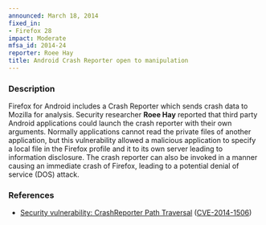 ```yaml
---
announced: March 18, 2014
fixed_in:
- Firefox 28
impact: Moderate
mfsa_id: 2014-24
reporter: Roee Hay
title: Android Crash Reporter open to manipulation
---
```


<h3>Description</h3>

<p>Firefox for Android includes a Crash Reporter which sends crash data to
Mozilla for analysis. Security researcher <strong>Roee Hay</strong> reported
that third party Android applications could launch the crash reporter with their
own arguments. Normally applications cannot read the private files of another
application, but this vulnerability allowed a malicious application to specify a
local file in the Firefox profile and it to its own server leading to
information disclosure. The crash reporter can also be invoked in a manner
causing an immediate crash of Firefox, leading to a potential denial of service
(DOS) attack.
</p>

<h3>References</h3>

<ul>
  <li><a href="https://bugzilla.mozilla.org/show_bug.cgi?id=944374">
       Security vulnerability: CrashReporter Path Traversal</a> (<a href="http://cve.mitre.org/cgi-bin/cvename.cgi?name=CVE-2014-1506" class="ex-ref">CVE-2014-1506</a>)</li>
</ul>



